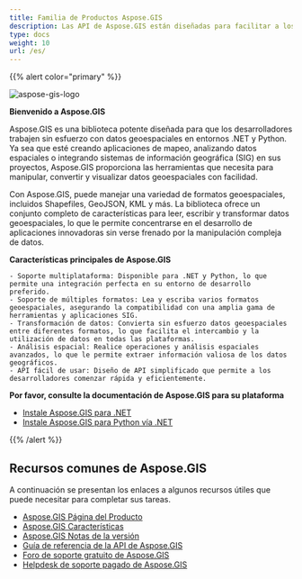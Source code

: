 ```yaml
---
title: Familia de Productos Aspose.GIS
description: Las API de Aspose.GIS están diseñadas para facilitar a los desarrolladores el trabajo con datos geoespaciales almacenados en varios formatos de archivo. Le permite crear, leer, convertir datos geográficos y renderizar mapas sin tener que instalar ningún otro software GIS. Están disponibles versiones .NET y Python
type: docs
weight: 10
url: /es/
---
```


{{% alert color="primary" %}}

![aspose-gis-logo](aspose-gis-for-net_1.png)

**Bienvenido a Aspose.GIS**

Aspose.GIS es una biblioteca potente diseñada para que los desarrolladores trabajen sin esfuerzo con datos geoespaciales en entornos .NET y Python. Ya sea que esté creando aplicaciones de mapeo, analizando datos espaciales o integrando sistemas de información geográfica (SIG) en sus proyectos, Aspose.GIS proporciona las herramientas que necesita para manipular, convertir y visualizar datos geoespaciales con facilidad.

Con Aspose.GIS, puede manejar una variedad de formatos geoespaciales, incluidos Shapefiles, GeoJSON, KML y más. La biblioteca ofrece un conjunto completo de características para leer, escribir y transformar datos geoespaciales, lo que le permite concentrarse en el desarrollo de aplicaciones innovadoras sin verse frenado por la manipulación compleja de datos.

**Características principales de Aspose.GIS**

    - Soporte multiplataforma: Disponible para .NET y Python, lo que permite una integración perfecta en su entorno de desarrollo preferido.
    - Soporte de múltiples formatos: Lea y escriba varios formatos geoespaciales, asegurando la compatibilidad con una amplia gama de herramientas y aplicaciones SIG.
    - Transformación de datos: Convierta sin esfuerzo datos geoespaciales entre diferentes formatos, lo que facilita el intercambio y la utilización de datos en todas las plataformas.
    - Análisis espacial: Realice operaciones y análisis espaciales avanzados, lo que le permite extraer información valiosa de los datos geográficos.
    - API fácil de usar: Diseño de API simplificado que permite a los desarrolladores comenzar rápida y eficientemente.

**Por favor, consulte la documentación de Aspose.GIS para su plataforma**

- [Instale Aspose.GIS para .NET](/es/net/)
- [Instale Aspose.GIS para Python vía .NET](/es/python-net/)

{{% /alert %}}

## **Recursos comunes de Aspose.GIS**

A continuación se presentan los enlaces a algunos recursos útiles que puede necesitar para completar sus tareas.

- [Aspose.GIS Página del Producto](https://products.aspose.com/gis/)
- [Aspose.GIS Características](/es/gis/net/features/)
- [Aspose.GIS Notas de la versión](https://releases.aspose.com/gis/)
- [Guía de referencia de la API de Aspose.GIS](https://reference.aspose.com/gis)
- [Foro de soporte gratuito de Aspose.GIS](https://forum.aspose.com/c/gis/33)
- [Helpdesk de soporte pagado de Aspose.GIS](https://helpdesk.aspose.com/)
